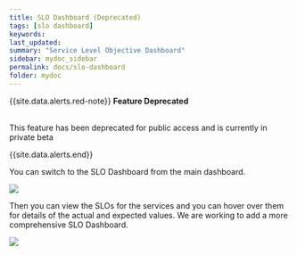 ```yaml
---
title: SLO Dashboard (Deprecated)
tags: [slo dashboard]
keywords:
last_updated:
summary: "Service Level Objective Dashboard"
sidebar: mydoc_sidebar
permalink: docs/slo-dashboard
folder: mydoc
---
```


{{site.data.alerts.red-note}}
<b>Feature Deprecated</b>
<br/><br/><p>This feature has been deprecated for public access and is currently in private beta</p>
{{site.data.alerts.end}}

You can switch to the SLO Dashboard from the main dashboard.

![](images/slo_1.png)

Then you can view the SLOs for the services and you can hover over them for details of the actual and expected values. We are working to add a more comprehensive SLO Dashboard.

![](images/slo_2.png)